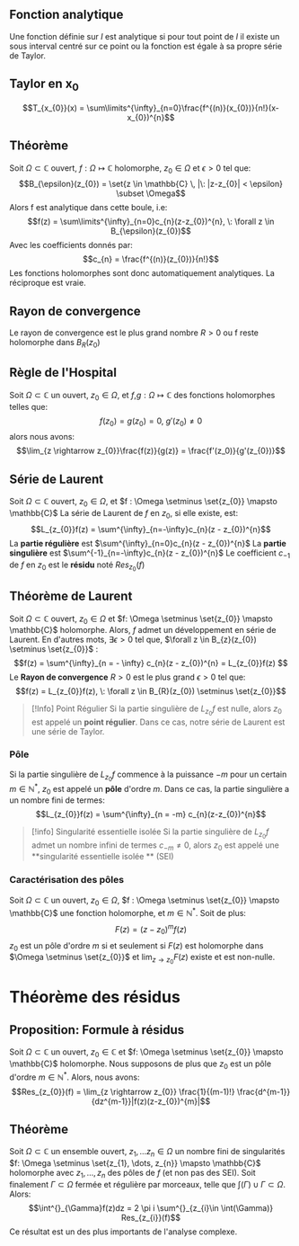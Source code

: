 ## Fonction analytique
Une fonction définie sur $I$ est analytique si pour tout point de $I$ il existe un sous interval centré sur ce point ou la fonction est égale à sa propre série de Taylor.
## Taylor en $\mathbf{x_{0}}$ 
$$T_{x_{0}}(x) = \sum\limits^{\infty}_{n=0}\frac{f^{(n)}(x_{0})}{n!}(x-x_{0})^{n}$$
## Théorème
Soit $\Omega \subset \mathbb{C}$ ouvert, $f : \Omega \mapsto \mathbb{C}$ holomorphe, $z_{0} \in \Omega$ et $\epsilon > 0$ tel que:
$$B_{\epsilon}(z_{0}) = \set{z \in \mathbb{C} \, |\: |z-z_{0}| < \epsilon} \subset \Omega$$
Alors f est analytique dans cette boule, i.e:
$$f(z) = \sum\limits^{\infty}_{n=0}c_{n}(z-z_{0})^{n}, \: \forall z \in B_{\epsilon}(z_{0})$$
Avec les coefficients donnés par:
$$c_{n} = \frac{f^{(n)}(z_{0})}{n!}$$
Les fonctions holomorphes sont donc automatiquement analytiques.
La réciproque est vraie.

## Rayon de convergence
Le rayon de convergence est le plus grand nombre $R > 0$ ou f reste holomorphe dans $B_{R}(z_{0})$ 

## Règle de l'Hospital
Soit $\Omega \subset \mathbb{C}$ un ouvert, $z_{0} \in \Omega$, et $f$,$g : \Omega \mapsto \mathbb{C}$ des fonctions holomorphes telles que:
$$f(z_{0}) = g(z_{0}) = 0, \: g'(z_{0})\ne 0$$
alors nous avons:
$$\lim_{z \rightarrow z_{0}}\frac{f(z)}{g(z)} = \frac{f'(z_0)}{g'(z_{0})}$$

## Série de Laurent
Soit $\Omega \subset \mathbb{C}$ ouvert, $z_{0} \in \Omega$, et $f : \Omega \setminus \set{z_{0}} \mapsto \mathbb{C}$
La série de Laurent de $f$ en $z_{0}$, si elle existe, est:
$$L_{z_{0}}f(z) = \sum^{\infty}_{n=-\infty}c_{n}(z - z_{0})^{n}$$
La **partie régulière** est $\sum^{\infty}_{n=0}c_{n}(z - z_{0})^{n}$
La **partie singulière** est $\sum^{-1}_{n=-\infty}c_{n}(z - z_{0})^{n}$ 
Le coefficient $c_{-1}$ de $f$ en $z_0$ est le **résidu** noté $Res_{z_{0}}(f)$ 


## Théorème de Laurent
Soit $\Omega \subset \mathbb{C}$ ouvert, $z_{0} \in \Omega$ et $f: \Omega \setminus \set{z_{0}} \mapsto \mathbb{C}$ holomorphe.
Alors, $f$ admet un développement en série de Laurent. En d'autres mots, $\exists \epsilon \gt 0$ tel que, $\forall z \in B_{z}(z_{0}) \setminus \set{z_{0}}$ : $$f(z) = \sum^{\infty}_{n = - \infty} c_{n}(z - z_{0})^{n} = L_{z_{0}}f(z) $$
Le **Rayon de convergence** $R \gt 0$ est le plus grand $\epsilon \gt 0$ tel que:
$$f(z) = L_{z_{0}}f(z), \: \forall z \in B_{R}(z_{0}) \setminus \set{z_{0}}$$
>[!Info] Point Régulier
>Si la partie singulière de $L_{z_{0}}f$ est nulle, alors $z_{0}$ est appelé un **point régulier**. Dans ce cas, notre série de Laurent est une série de Taylor.

### Pôle
Si la partie singulière de $L_{z_{0}}f$ commence à la puissance $-m$ pour un certain $m \in \mathbb{N}^{*}$, $z_{0}$ est appelé un **pôle** d'ordre $m$. 
Dans ce cas, la partie singulière a un nombre fini de termes:
$$L_{z_{0}}f(z) = \sum^{\infty}_{n = -m} c_{n}(z-z_{0})^{n}$$
>[!info] Singularité essentielle isolée
>Si la partie singulière de $L_{z_{0}}f$ admet un nombre infini de termes $c_{-m}\ne0$, alors $z_{0}$ est appelé une **singularité essentielle isolée **  (SEI)

### Caractérisation des pôles
Soit $\Omega \subset \mathbb{C}$ un ouvert, $z_{0} \in \Omega$, $f : \Omega \setminus \set{z_{0}} \mapsto \mathbb{C}$ une fonction holomorphe, et $m \in \mathbb{N}^{*}$. Soit de plus: $$F(z) = (z - z_{0})^{m}f(z)$$
$z_{0}$ est un pôle d'ordre $m$ si et seulement si $F(z)$ est holomorphe dans $\Omega \setminus \set{z_{0}}$ et $\lim_{z \rightarrow z_{0}}F(z)$ existe et est non-nulle.

# Théorème des résidus
## Proposition: Formule à résidus
Soit $\Omega \subset \mathbb{C}$ un ouvert, $z_{0} \in \mathbb{C}$ et $f: \Omega \setminus \set{z_{0}} \mapsto \mathbb{C}$ holomorphe. Nous supposons de plus que $z_{0}$ est un pôle d'ordre $m \in \mathbb{N}^{*}$.
Alors, nous avons:
$$Res_{z_{0}}(f) = \lim_{z \rightarrow z_{0}} \frac{1}{(m-1)!} \frac{d^{m-1}}{dz^{m-1}}|f(z)(z-z_{0})^{m}|$$
## Théorème
Soit $\Omega \subset \mathbb{C}$ un ensemble ouvert, $z_{1}, \dots z_{n} \in \Omega$ un nombre fini de singularités $f: \Omega \setminus \set{z_{1}, \dots, z_{n}} \mapsto \mathbb{C}$ holomorphe avec $z_{1}, \dots, z_{n}$ des pôles de $f$ (et non pas des SEI).
Soit finalement $\Gamma \subset \Omega$ fermée et régulière par morceaux, telle que $\int(\Gamma) \cup \Gamma \subset \Omega$. 
Alors:
$$\int^{}_{\Gamma}f(z)dz = 2 \pi i \sum^{}_{z_{i}\in \int(\Gamma)} Res_{z_{i}}(f)$$
Ce résultat est un des plus importants de l'analyse complexe.